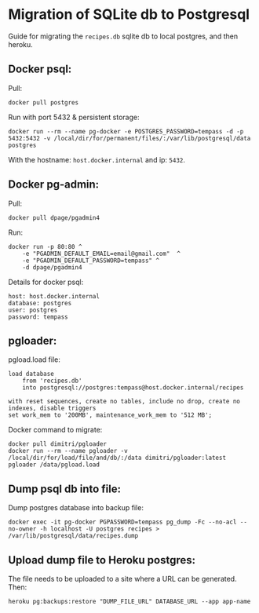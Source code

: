 # Migration of SQLite db to Postgresql
Guide for migrating the `recipes.db` sqlite db to local postgres, and then heroku.

## Docker psql:
Pull:

    docker pull postgres

Run with port 5432 & persistent storage:

    docker run --rm --name pg-docker -e POSTGRES_PASSWORD=tempass -d -p 5432:5432 -v /local/dir/for/permanent/files/:/var/lib/postgresql/data  postgres

With the hostname: `host.docker.internal` and ip: `5432`.

## Docker pg-admin:
Pull:

    docker pull dpage/pgadmin4

Run:

    docker run -p 80:80 ^
        -e "PGADMIN_DEFAULT_EMAIL=email@gmail.com"  ^
        -e "PGADMIN_DEFAULT_PASSWORD=tempass" ^
        -d dpage/pgadmin4

Details for docker psql:

    host: host.docker.internal
    database: postgres
    user: postgres
    password: tempass

## pgloader:
pgload.load file:

    load database  
        from 'recipes.db'  
        into postgresql://postgres:tempass@host.docker.internal/recipes

    with reset sequences, create no tables, include no drop, create no indexes, disable triggers
    set work_mem to '200MB', maintenance_work_mem to '512 MB';

Docker command to migrate:

    docker pull dimitri/pgloader
    docker run --rm --name pgloader -v /local/dir/for/load/file/and/db/:/data dimitri/pgloader:latest pgloader /data/pgload.load


## Dump psql db into file:
Dump postgres database into backup file:

    docker exec -it pg-docker PGPASSWORD=tempass pg_dump -Fc --no-acl --no-owner -h localhost -U postgres recipes > /var/lib/postgresql/data/recipes.dump

## Upload dump file to Heroku postgres:
The file needs to be uploaded to a site where a URL can be generated.
Then:

    heroku pg:backups:restore "DUMP_FILE_URL" DATABASE_URL --app app-name